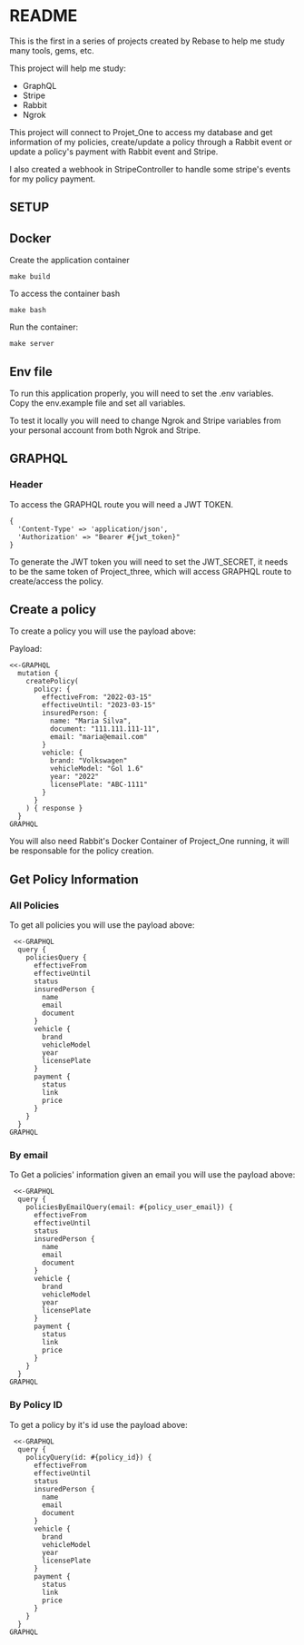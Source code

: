 # README

This is the first in a series of projects created by Rebase to help me study many tools, gems, etc.

This project will help me study:
- GraphQL
- Stripe
- Rabbit
- Ngrok

This project will connect to Projet_One to access my database and get information of my policies, create/update a policy through a Rabbit event or update a policy's payment with Rabbit event and Stripe.

I also created a webhook in StripeController to handle some stripe's events for my policy payment.

## SETUP

## Docker
Create the application container
```
make build
```

To access the container bash
```
make bash
```

Run the container:
```
make server
```

## Env file
To run this application properly, you will need to set the .env variables.
Copy the env.example file and set all variables.

To test it locally you will need to change Ngrok and Stripe variables from your personal account from both Ngrok and Stripe.

## GRAPHQL

### Header
To access the GRAPHQL route you will need a JWT TOKEN.
```
{
  'Content-Type' => 'application/json',
  'Authorization' => "Bearer #{jwt_token}"
}
```
To generate the JWT token you will need to set the JWT_SECRET, it needs to be the same token of Project_three, which will access GRAPHQL route to create/access the policy.

## Create a policy

To create a policy you will use the payload above:

Payload:
```
<<-GRAPHQL
  mutation {
    createPolicy(
      policy: {
        effectiveFrom: "2022-03-15"
        effectiveUntil: "2023-03-15"
        insuredPerson: {
          name: "Maria Silva",
          document: "111.111.111-11",
          email: "maria@email.com"
        }
        vehicle: {
          brand: "Volkswagen"
          vehicleModel: "Gol 1.6"
          year: "2022"
          licensePlate: "ABC-1111"
        }
      }
    ) { response }
  }
GRAPHQL
```

You will also need Rabbit's Docker Container of Project_One running, it will be responsable for the policy creation.

## Get Policy Information

### All Policies
To get all policies you will use the payload above:

```
 <<-GRAPHQL
  query {
    policiesQuery {
      effectiveFrom
      effectiveUntil
      status
      insuredPerson {
        name
        email
        document
      }
      vehicle {
        brand
        vehicleModel
        year
        licensePlate
      }
      payment {
        status
        link
        price
      }
    }
  }
GRAPHQL
```

### By email
To Get a policies' information given an email you will use the payload above:
```
 <<-GRAPHQL
  query {
    policiesByEmailQuery(email: #{policy_user_email}) {
      effectiveFrom
      effectiveUntil
      status
      insuredPerson {
        name
        email
        document
      }
      vehicle {
        brand
        vehicleModel
        year
        licensePlate
      }
      payment {
        status
        link
        price
      }
    }
  }
GRAPHQL
```

### By Policy ID
To get a policy by it's id use the payload above:
```
 <<-GRAPHQL
  query {
    policyQuery(id: #{policy_id}) {
      effectiveFrom
      effectiveUntil
      status
      insuredPerson {
        name
        email
        document
      }
      vehicle {
        brand
        vehicleModel
        year
        licensePlate
      }
      payment {
        status
        link
        price
      }
    }
  }
GRAPHQL
```
